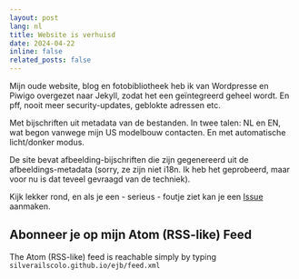 ```yaml
---
layout: post
lang: nl
title: Website is verhuisd
date: 2024-04-22
inline: false
related_posts: false
---
```


Mijn oude website, blog en fotobibliotheek heb ik van Wordpresse en Piwigo overgezet naar Jekyll, zodat het een geïntegreerd geheel wordt. En pff, nooit meer security-updates, geblokte adressen etc.

Met bijschriften uit metadata van de bestanden. In twee talen: NL en EN, wat begon vanwege mijn US modelbouw contacten. En met automatische licht/donker modus.

De site bevat afbeelding-bijschriften die zijn gegenereerd uit de afbeeldings-metadata (sorry, ze zijn niet i18n. Ik heb het geprobeerd, maar voor nu is dat teveel gevraagd van de techniek).

Kijk lekker rond, en als je een - serieus - foutje ziet kan je een [Issue](https://github.com/silverailscolo/ejb/issues) aanmaken.

## Abonneer je op mijn Atom (RSS-like) Feed

The Atom (RSS-like) feed is reachable simply by typing `silverailscolo.github.io/ejb/feed.xml`
